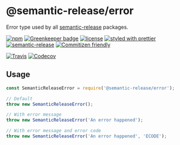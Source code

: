 # @semantic-release/error

Error type used by all [semantic-release](https://github.com/semantic-release/semantic-release) packages.

[![npm](https://img.shields.io/npm/v/@semantic-release/error.svg)](https://www.npmjs.com/package/@semantic-release/error)
[![Greenkeeper badge](https://badges.greenkeeper.io/semantic-release/error.svg)](https://greenkeeper.io/)
[![license](https://img.shields.io/github/license/semantic-release/error.svg)](https://github.com/semantic-release/error/blob/master/LICENSE)
[![styled with prettier](https://img.shields.io/badge/styled_with-prettier-ff69b4.svg)](https://github.com/prettier/prettier)
[![semantic-release](https://img.shields.io/badge/%20%20%F0%9F%93%A6%F0%9F%9A%80-semantic--release-e10079.svg)](https://github.com/semantic-release/semantic-release)
[![Commitizen friendly](https://img.shields.io/badge/commitizen-friendly-brightgreen.svg)](http://commitizen.github.io/cz-cli/)

[![Travis](https://img.shields.io/travis/semantic-release/error.svg)](https://travis-ci.org/semantic-release/error)
[![Codecov](https://img.shields.io/codecov/c/github/semantic-release/error.svg)](https://codecov.io/gh/semantic-release/error)

## Usage

```js
const SemanticReleaseError = require('@semantic-release/error');

// Default
throw new SemanticReleaseError();

// With error message
throw new SemanticReleaseError('An error happened');

// With error message and error code
throw new SemanticReleaseError('An error happened', 'ECODE');
```
